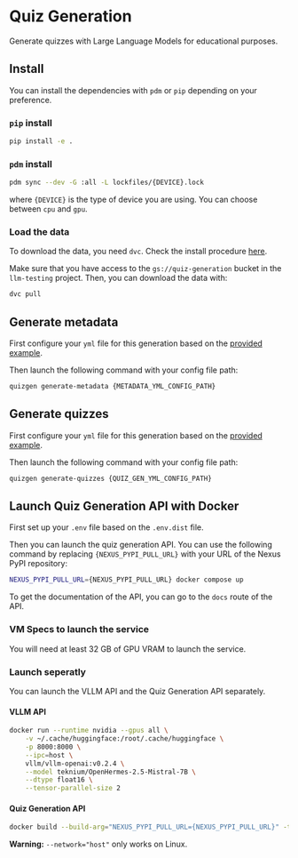 # Quiz Generation

Generate quizzes with Large Language Models for educational purposes.

## Install

You can install the dependencies with `pdm` or `pip` depending on your preference.

### `pip` install

```bash
pip install -e .
```

### `pdm` install

```bash
pdm sync --dev -G :all -L lockfiles/{DEVICE}.lock
```

where `{DEVICE}` is the type of device you are using. You can choose between `cpu` and `gpu`.

### Load the data

To download the data, you need `dvc`. Check the install procedure [here](https://dvc.org/doc/install).

Make sure that you have access to the `gs://quiz-generation` bucket in the `llm-testing` project. Then, you can download the data with:

```bash
dvc pull
```

## Generate metadata

First configure your `yml` file for this generation based on the [provided example](configs/zephyr_fr/metadata_generation.yml).

Then launch the following command with your config file path:

```bash
quizgen generate-metadata {METADATA_YML_CONFIG_PATH}
```

## Generate quizzes

First configure your `yml` file for this generation based on the [provided example](configs/zephyr_fr/quiz_generation.yml).

Then launch the following command with your config file path:

```bash
quizgen generate-quizzes {QUIZ_GEN_YML_CONFIG_PATH}
```

## Launch Quiz Generation API with Docker 

First set up your `.env` file based on the `.env.dist` file.

Then you can launch the quiz generation API. You can use the following command by replacing `{NEXUS_PYPI_PULL_URL}` with your URL of the Nexus PyPI repository:

```bash
NEXUS_PYPI_PULL_URL={NEXUS_PYPI_PULL_URL} docker compose up
```

To get the documentation of the API, you can go to the `docs` route of the API.

### VM Specs to launch the service

You will need at least 32 GB of GPU VRAM to launch the service.

### Launch seperatly

You can launch the VLLM API and the Quiz Generation API separately.

#### VLLM API

```bash
docker run --runtime nvidia --gpus all \
    -v ~/.cache/huggingface:/root/.cache/huggingface \
    -p 8000:8000 \
    --ipc=host \
    vllm/vllm-openai:v0.2.4 \
    --model teknium/OpenHermes-2.5-Mistral-7B \
    --dtype float16 \
    --tensor-parallel-size 2
```

#### Quiz Generation API

```bash
docker build --build-arg="NEXUS_PYPI_PULL_URL={NEXUS_PYPI_PULL_URL}" -t quizgen -f server/Dockerfile . && docker run --env-file .env --network="host" -p 3000:3000 quizgen
```

**Warning:** `--network="host"` only works on Linux.
